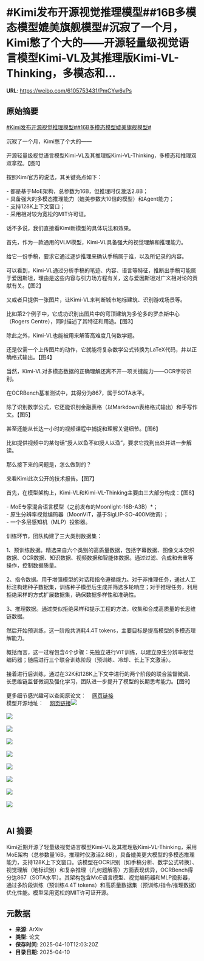 # #Kimi发布开源视觉推理模型##16B多模态模型媲美旗舰模型#沉寂了一个月，Kimi憋了个大的——开源轻量级视觉语言模型Kimi-VL及其推理版Kimi-VL-Thinking，多模态和...

**URL**: https://weibo.com/6105753431/PmCYw6vPs

## 原始摘要

<a href="https://m.weibo.cn/search?containerid=231522type%3D1%26t%3D10%26q%3D%23Kimi%E5%8F%91%E5%B8%83%E5%BC%80%E6%BA%90%E8%A7%86%E8%A7%89%E6%8E%A8%E7%90%86%E6%A8%A1%E5%9E%8B%23&amp;extparam=%23Kimi%E5%8F%91%E5%B8%83%E5%BC%80%E6%BA%90%E8%A7%86%E8%A7%89%E6%8E%A8%E7%90%86%E6%A8%A1%E5%9E%8B%23" data-hide=""><span class="surl-text">#Kimi发布开源视觉推理模型#</span></a><a href="https://m.weibo.cn/search?containerid=231522type%3D1%26t%3D10%26q%3D%2316B%E5%A4%9A%E6%A8%A1%E6%80%81%E6%A8%A1%E5%9E%8B%E5%AA%B2%E7%BE%8E%E6%97%97%E8%88%B0%E6%A8%A1%E5%9E%8B%23&amp;extparam=%2316B%E5%A4%9A%E6%A8%A1%E6%80%81%E6%A8%A1%E5%9E%8B%E5%AA%B2%E7%BE%8E%E6%97%97%E8%88%B0%E6%A8%A1%E5%9E%8B%23" data-hide=""><span class="surl-text">#16B多模态模型媲美旗舰模型#</span></a><br><br>沉寂了一个月，Kimi憋了个大的——<br><br>开源轻量级视觉语言模型Kimi-VL及其推理版Kimi-VL-Thinking，多模态和推理双双拿捏。【图1】<br><br>按照Kimi官方的说法，其关键亮点如下：<br><br>- 都是基于MoE架构，总参数为16B，但推理时仅激活2.8B；<br>- 具备强大的多模态推理能力（媲美参数大10倍的模型）和Agent能力；<br>- 支持128K上下文窗口；<br>- 采用相对较为宽松的MIT许可证。<br><br>话不多说，我们直接看Kimi新模型的具体玩法和效果。<br><br>首先，作为一款通用的VLM模型，Kimi-VL具备强大的视觉理解和推理能力。<br><br>给它一份手稿，要求它通过逐步推理来确认手稿属于谁，以及所记录的内容。<br><br>可以看到，Kimi-VL通过分析手稿的笔迹、内容、语言等特征，推断出手稿可能属于爱因斯坦，理由是这些内容与引力场方程有关，这与爱因斯坦对广义相对论的贡献有关。【图2】<br><br>又或者只提供一张图片，让Kimi-VL来判断城市地标建筑、识别游戏场景等。<br><br>比如第2个例子中，它成功识别出图片中的穹顶建筑为多伦多的罗杰斯中心（Rogers Centre），同时描述了其特征和用途。【图3】<br><br>除此之外，Kimi-VL也能被用来解答高难度几何数学题。<br><br>还是仅需一个上传图片的动作，它就能将复杂数学公式转换为LaTeX代码，并以正确格式输出。【图4】<br><br>当然，Kimi-VL对多模态数据的正确理解还离不开一项关键能力——OCR字符识别。<br><br>在OCRBench基准测试中，其得分为867，属于SOTA水平。<br><br>除了识别数学公式，它还能识别金融表格（以Markdown表格格式输出）和手写作文。【图5】<br><br>甚至还能从长达一小时的视频课程中捕捉和理解关键细节。【图6】<br><br>比如提供视频中的某句话“授人以鱼不如授人以渔”，要求它找到出处并进一步解读。<br><br>那么接下来的问题是，怎么做到的？<br><br>来看Kimi此次公开的技术报告。【图7】<br><br>首先，在模型架构上，Kimi-VL和Kimi-VL-Thinking主要由三大部分构成：【图8】<br><br>- MoE专家混合语言模型（之前发布的Moonlight-16B-A3B）*；<br>- 原生分辨率视觉编码器（MoonViT，基于SigLIP-SO-400M微调）；<br>- 一个多层感知机（MLP）投影器。<br><br>训练环节，团队构建了三大类别数据集：<br><br>1、预训练数据。精选来自六个类别的高质量数据，包括字幕数据、图像文本交织数据、OCR数据、知识数据、视频数据和智能体数据。通过过滤、合成和去重等操作，控制数据质量。<br><br>2、指令数据。用于增强模型的对话和指令遵循能力。对于非推理任务，通过人工标注构建种子数据集，训练种子模型后生成并筛选多轮响应；对于推理任务，利用拒绝采样的方式扩展数据集，确保数据多样性和准确性。<br><br>3、推理数据。通过类似拒绝采样和提示工程的方法，收集和合成高质量的长思维链数据。<br><br>然后开始预训练，这一阶段共消耗4.4T tokens，主要目标是提高模型的多模态理解能力。<br><br>概括而言，这一过程包含4个步骤：先独立进行ViT训练，以建立原生分辨率视觉编码器；随后进行三个联合训练阶段（预训练、冷却、长上下文激活）。<br><br>接着进行后训练，通过在32K和128K上下文中进行的两个阶段的联合监督微调、长思维链监督微调及强化学习，团队进一步提升了模型的长期思考能力。【图9】<br><br>更多细节感兴趣可以查阅原论文：<a href="https://weibo.cn/sinaurl?u=https%3A%2F%2Fgithub.com%2FMoonshotAI%2FKimi-VL%2Fblob%2Fmain%2FKimi-VL.pdf" data-hide=""><span class="url-icon"><img style="width: 1rem;height: 1rem" src="https://h5.sinaimg.cn/upload/2015/09/25/3/timeline_card_small_web_default.png" referrerpolicy="no-referrer"></span><span class="surl-text">网页链接</span></a><br>模型开源地址：<a href="https://weibo.cn/sinaurl?u=https%3A%2F%2Fhuggingface.co%2Fcollections%2Fmoonshotai%2Fkimi-vl-a3b-67f67b6ac91d3b03d382dd85" data-hide=""><span class="url-icon"><img style="width: 1rem;height: 1rem" src="https://h5.sinaimg.cn/upload/2015/09/25/3/timeline_card_small_web_default.png" referrerpolicy="no-referrer"></span><span class="surl-text">网页链接</span></a><img style="" src="https://tvax1.sinaimg.cn/large/006Fd7o3gy1i0btu2sewdj30n60zke13.jpg" referrerpolicy="no-referrer"><br><br><img style="" src="https://tvax1.sinaimg.cn/large/006Fd7o3gy1i0btu3rwrzj30zk0kenfs.jpg" referrerpolicy="no-referrer"><br><br><img style="" src="https://tvax2.sinaimg.cn/large/006Fd7o3gy1i0btu4vo6pj30zk0u6ngv.jpg" referrerpolicy="no-referrer"><br><br><img style="" src="https://tvax1.sinaimg.cn/large/006Fd7o3gy1i0btu6705oj30zk0mcae8.jpg" referrerpolicy="no-referrer"><br><br><img style="" src="https://tvax2.sinaimg.cn/large/006Fd7o3gy1i0btu87aa0j30zk0n8akk.jpg" referrerpolicy="no-referrer"><br><br><img style="" src="https://tvax1.sinaimg.cn/large/006Fd7o3gy1i0btu9b1rmj30zk0rv4bf.jpg" referrerpolicy="no-referrer"><br><br><img style="" src="https://tvax3.sinaimg.cn/large/006Fd7o3gy1i0btuajvsdj30zk0sg15k.jpg" referrerpolicy="no-referrer"><br><br><img style="" src="https://tvax1.sinaimg.cn/large/006Fd7o3gy1i0btubnrgbj30zk0mudtp.jpg" referrerpolicy="no-referrer"><br><br><img style="" src="https://tvax1.sinaimg.cn/large/006Fd7o3gy1i0btucpn9gj31dk0rodwc.jpg" referrerpolicy="no-referrer"><br><br>

## AI 摘要

Kimi近期开源了轻量级视觉语言模型Kimi-VL及其推理版Kimi-VL-Thinking，采用MoE架构（总参数量16B，推理时仅激活2.8B），具备媲美更大模型的多模态推理能力，支持128K上下文窗口。该模型在OCR识别（如手稿分析、数学公式转换）、视觉理解（地标识别）和复杂推理（几何题解答）方面表现优异，OCRBench得分达867（SOTA水平）。其架构包含MoE语言模型、视觉编码器和MLP投影器，通过多阶段训练（预训练4.4T tokens）和高质量数据集（预训练/指令/推理数据）优化性能。模型采用宽松的MIT许可证开源。

## 元数据

- **来源**: ArXiv
- **类型**: 论文
- **保存时间**: 2025-04-10T12:03:20Z
- **目录日期**: 2025-04-10
